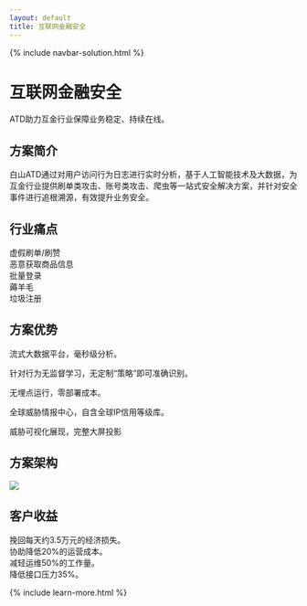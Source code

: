 ```yaml
---
layout: default
title: 互联网金融安全
---
```


{% include navbar-solution.html %}

<div class="solution-item-banner hulianwangjinrong-banner">
    <div class="solution-item-banner-info">
        <h1>互联网金融安全</h1>
        <p>ATD助力互金行业保障业务稳定、持续在线。</p>
    </div>
</div>
<div class="solution-item-introduction">
    <h2>方案简介</h2>
    <p>白山ATD通过对用户访问行为日志进行实时分析，基于人工智能技术及大数据，为互金行业提供刷单类攻击、账号类攻击、爬虫等一站式安全解决方案，并针对安全事件进行追根溯源，有效提升业务安全。</p>
</div>
<div class="solution-item-pain-points">
    <h2>行业痛点</h2>
    <div class="pain-points container">
        <div class="col-sm-6 "><div>虚假刷单/刷赞</div></div>
        <div class="col-sm-6"><div>恶意获取商品信息</div></div>
        <div class="col-sm-6"><div>批量登录</div></div>
        <div class="col-sm-6"><div>薅羊毛</div></div>
        <div class="col-sm-6"><div>垃圾注册</div></div>
    </div>
</div>
<div class="solution-item-advantage">
    <h2>方案优势</h2>
    <p>流式大数据平台，毫秒级分析。</p>
    <p>针对行为无监督学习，无定制“策略”即可准确识别。</p>
    <p>无埋点运行，零部署成本。</p>
    <p>全球威胁情报中心，自含全球IP信用等级库。</p>
    <p>威胁可视化展现，完整大屏投影</p>
</div>
<div class="solution-item-structure">
    <h2>方案架构</h2>
    <img src="{{ site.baseurl }}/public/image/solution/structure-互联网金融.png">
</div>
<div class="solution-item-applicable">
    <h2>客户收益</h2>
    <div>挽回每天约3.5万元的经济损失。</div>
    <div>协助降低20%的运营成本。</div>
    <div>减轻运维50%的工作量。</div>
    <div>降低接口压力35%。</div>
</div>

{% include learn-more.html %}

<div class="clean"></div>